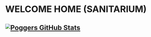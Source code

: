 # WELCOME HOME (SANITARIUM)
[![Poggers GitHub Stats](https://github-readme-stats.vercel.app/api?username=nokixty&show_icons=true&theme=radical&title_color=bdf&icon_color=8af&text_color=ddd&bg_color=000&border_color=000)](https://github.com/nokixty)
---
